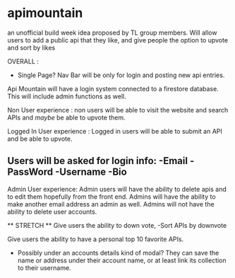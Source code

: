 # apimountain
an unofficial build week idea proposed by TL group members.  Will allow users to add a public api that they like, and give people the option to upvote and sort by likes


OVERALL : 

- Single Page? Nav Bar will be only for login and posting new api entries. 

Api Mountain will have a login system connected to a firestore database. This will  include admin functions as well.

Non User experience :
non users will be able to visit the website and search APIs and *maybe* be able to upvote them. 

Logged In User experience : 
Logged in users will be able to submit an API and be able to upvote.

Users will be asked for login info:
-Email
-PassWord
-Username
-Bio
- 
Admin User experience: 
Admin users will have the ability to delete apis and to edit them hopefully from the front end. 
Admins will have the ability to make another email address an admin as well. 
Admins will not have the ability to delete user accounts. 


** STRETCH ** 
Give users the ability to down vote, 
-Sort APIs by downvote


Give users the ability to have a personal top 10 favorite APIs.
- Possibly under an accounts details kind of modal? They can save the name or address under their account name, or at least link its collection to their username.


